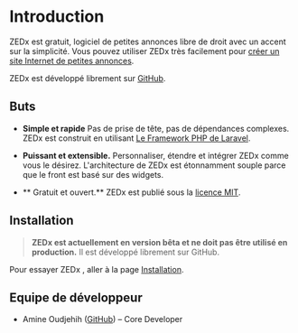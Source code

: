 # Introduction

ZEDx est gratuit, logiciel de petites annonces libre de droit avec un accent sur la simplicité. Vous pouvez utiliser ZEDx très facilement pour [créer un site Internet de petites annonces](https://zedx.io/docs/fr/installation).

ZEDx est développé librement sur [GitHub](https://github.com/zedx/zedx).

## Buts

<div class="content-list" markdown="1">

- **Simple et rapide** Pas de prise de tête, pas de dépendances complexes. ZEDx est construit en utilisant [Le Framework PHP de Laravel](https://laravel.com)</a>.

- **Puissant et extensible.** Personnaliser, étendre et intégrer ZEDx comme vous le désirez. L'architecture de ZEDx est étonnamment souple parce que le front est basé sur des widgets.

- ** Gratuit et ouvert.** ZEDx est publié sous la [licence MIT](https://github.com/zedx/docs/blob/fr/LICENSE).
</div>

## Installation

> **ZEDx est actuellement en version bêta et ne doit pas être utilisé en production.** Il est développé librement sur GitHub.

Pour essayer ZEDx , aller à la page [Installation](https://zedx.io/docs/fr/installation).

## Equipe de développeur

- Amine Oudjehih ([GitHub](http://github.com/zorx)) – Core Developer

